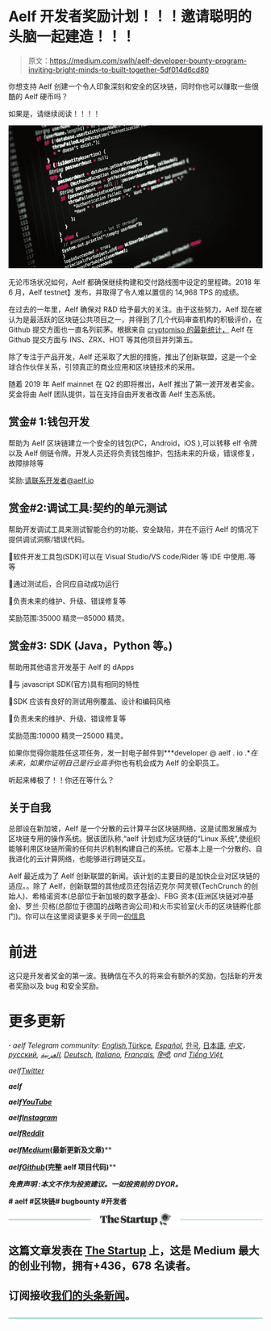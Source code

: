 # Aelf 开发者奖励计划！！！邀请聪明的头脑一起建造！！！

> 原文：<https://medium.com/swlh/aelf-developer-bounty-program-inviting-bright-minds-to-built-together-5df014d6cd80>

你想支持 Aelf 创建一个令人印象深刻和安全的区块链，同时你也可以赚取一些很酷的 Aelf 硬币吗？

如果是，请继续阅读！！！！

![](img/9d70c54da1d327b767db402d8492d170.png)

无论市场状况如何，Aelf 都确保继续构建和交付路线图中设定的里程碑。2018 年 6 月，Aelf testnet】发布，并取得了令人难以置信的 14,968 TPS 的成绩。

在过去的一年里，Aelf 确保对 R&D 给予最大的关注。由于这些努力，Aelf 现在被认为是最活跃的区块链公共项目之一，并得到了几个代码审查机构的积极评价，在 Github 提交方面也一直名列前茅。根据来自 [cryptomiso 的最新统计，](https://www.cryptomiso.com/) Aelf 在 Github 提交方面与 INS、ZRX、HOT 等其他项目并列第五。

除了专注于产品开发，Aelf 还采取了大胆的措施，推出了创新联盟，这是一个全球合作伙伴关系，引领真正的商业应用和区块链技术的采用。

随着 2019 年 Aelf mainnet 在 Q2 的即将推出，Aelf 推出了第一波开发者奖金。奖金将由 Aelf 团队提供，旨在支持自由开发者改善 Aelf 生态系统。

## 赏金# 1:钱包开发

帮助为 Aelf 区块链建立一个安全的钱包(PC，Android，iOS ),可以转移 elf 令牌以及 Aelf 侧链令牌。开发人员还将负责钱包维护，包括未来的升级，错误修复，故障排除等

奖励:请联系开发者@aelf.io

## 赏金#2:调试工具:契约的单元测试

帮助开发调试工具来测试智能合约的功能、安全缺陷，并在不运行 Aelf 的情况下提供调试洞察/错误代码。

🎫软件开发工具包(SDK)可以在 Visual Studio/VS code/Rider 等 IDE 中使用..等等

🎫通过测试后，合同应自动成功运行

🎫负责未来的维护、升级、错误修复等

奖励范围:35000 精灵—85000 精灵。

## 赏金#3: SDK (Java，Python 等。)

帮助用其他语言开发基于 Aelf 的 dApps

🎫与 javascript SDK(官方)具有相同的特性

🎫SDK 应该有良好的测试用例覆盖、设计和编码风格

🎫负责未来的维护、升级、错误修复等

奖励范围:10000 精灵—25000 精灵。

如果你觉得你能胜任这项任务，发一封电子邮件到***developer @ aelf . io .****在*未来，如果你证明自己是*行业高手*你也有机会成为 Aelf 的全职员工。

听起来棒极了！！你还在等什么？

## 关于自我

总部设在新加坡，Aelf 是一个分散的云计算平台区块链网络，这是试图发展成为区块链专用的操作系统。据该团队称,“aelf 计划成为区块链的“Linux 系统”,使组织能够利用区块链所需的任何共识机制构建自己的系统。它基本上是一个分散的、自我进化的云计算网络，也能够进行跨链交互。

Aelf 最近成为了 Aelf 创新联盟的新闻。该计划的主要目的是加快企业对区块链的适应。。除了 Aelf，创新联盟的其他成员还包括迈克尔·阿灵顿(TechCrunch 的创始人)、希格诺资本(总部位于新加坡的数字基金)、FBG 资本(亚洲区块链对冲基金)、罗兰·贝格(总部位于德国的战略咨询公司)和火币实验室(火币的区块链孵化部门)。你可以在这里阅读更多关于同一[的信息](/aelfblockchain/aelf-announced-the-inauguration-of-the-innovation-alliance-38c178f7a69)

# 前进

这只是开发者奖金的第一波。我确信在不久的将来会有额外的奖励，包括新的开发者奖励以及 bug 和安全奖励。

# 更多更新

***·*** *aelf Telegram community:* [*English*](https://t.me/aelfcommunity)*,*[Türkçe](https://t.me/aelf_turkish)*,* [*Español*](https://t.me/aelf_spanish), [한국](https://t.me/aelfkorean), [日本語](https://t.me/aelfjapan), [*中文*](https://t.me/aelf_chs)*，*[*русский*](https://t.me/aelf_russian)*,* [*العربية*](https://t.me/aelf_arabic)*,* [*Deutsch*](https://t.me/aelfgerman)*,* [*Italiano*](https://t.me/aelfitalian)*,* [*Français*](https://t.me/aelf_french)*,* [*हिन्दी*](https://t.me/aelfindia)*, and* [*Tiếng Việt*](https://t.me/aelf_vietnam)*,*

**aelf*[*Twitter*](https://twitter.com/aelfblockchain)*

***aelf*[](https://www.facebook.com/aelfofficial/)**

*****aelf*[*YouTube*](https://www.youtube.com/c/aelfblockchain)****

****aelf*[*Instagram*](https://www.instagram.com/aelfblockchain/)***

****aelf*[*Reddit*](https://www.reddit.com/r/aelfofficial/)***

****aelf*[*Medium*](https://medium.com/aelfblockchain)*(最新更新及文章)****

****aelf*[*Github*](https://github.com/aelfProject)*(完整 aelf 项目代码)****

*****免责声明*** *:本文不作为投资建议。一如投资前的 DYOR。***

**# aelf #区块链# bugbounty #开发者**

**[![](img/308a8d84fb9b2fab43d66c117fcc4bb4.png)](https://medium.com/swlh)**

## **这篇文章发表在 [The Startup](https://medium.com/swlh) 上，这是 Medium 最大的创业刊物，拥有+436，678 名读者。**

## **订阅接收[我们的头条新闻](https://growthsupply.com/the-startup-newsletter/)。**

**[![](img/b0164736ea17a63403e660de5dedf91a.png)](https://medium.com/swlh)**